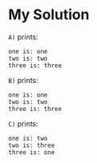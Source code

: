 # My Solution

`A)` prints:

```
one is: one
two is: two
three is: three
```

`B)` prints:

```
one is: one
two is: two
three is: three
```

`C)` prints:

```
one is: two
two is: three
three is: one
```
